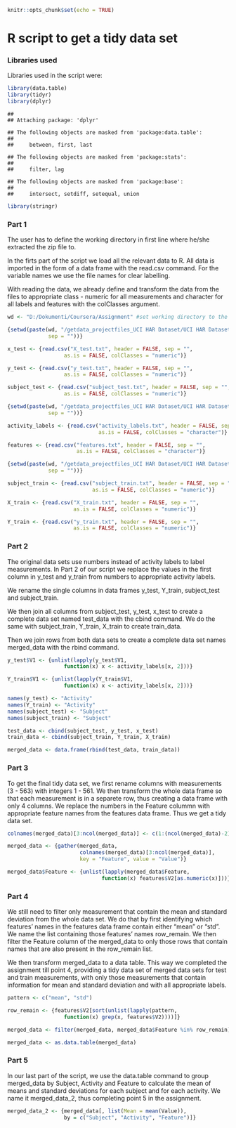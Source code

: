 ``` r
knitr::opts_chunk$set(echo = TRUE)
```

R script to get a tidy data set
===============================

### Libraries used

Libraries used in the script were:

``` r
library(data.table)
library(tidyr)
library(dplyr)
```

    ## 
    ## Attaching package: 'dplyr'

    ## The following objects are masked from 'package:data.table':
    ## 
    ##     between, first, last

    ## The following objects are masked from 'package:stats':
    ## 
    ##     filter, lag

    ## The following objects are masked from 'package:base':
    ## 
    ##     intersect, setdiff, setequal, union

``` r
library(stringr)
```

### Part 1

The user has to define the working directory in first line where he/she
extracted the zip file to.

In the firts part of the script we load all the relevant data to R. All
data is imported in the form of a data frame with the read.csv command.
For the variable names we use the file names for clear labelling.

With reading the data, we already define and transform the data from the
files to appropriate class - numeric for all measurements and character
for all labels and features with the colClasses argument.

``` r
wd <- "D:/Dokumenti/Coursera/Assignment" #set working directory to the location where you extracted the zip file to

{setwd(paste(wd, "/getdata_projectfiles_UCI HAR Dataset/UCI HAR Dataset/test",
             sep = ""))}

x_test <- {read.csv("X_test.txt", header = FALSE, sep = "", 
                  as.is = FALSE, colClasses = "numeric")}

y_test <- {read.csv("y_test.txt", header = FALSE, sep = "", 
                  as.is = FALSE, colClasses = "numeric")}

subject_test <- {read.csv("subject_test.txt", header = FALSE, sep = "", 
                  as.is = FALSE, colClasses = "numeric")}

{setwd(paste(wd, "/getdata_projectfiles_UCI HAR Dataset/UCI HAR Dataset",
             sep = ""))}

activity_labels <- {read.csv("activity_labels.txt", header = FALSE, sep = "",
                             as.is = FALSE, colClasses = "character")}

features <- {read.csv("features.txt", header = FALSE, sep = "", 
                      as.is = FALSE, colClasses = "character")}

{setwd(paste(wd, "/getdata_projectfiles_UCI HAR Dataset/UCI HAR Dataset/train",
             sep = ""))}

subject_train <- {read.csv("subject_train.txt", header = FALSE, sep = "", 
                           as.is = FALSE, colClasses = "numeric")}

X_train <- {read.csv("X_train.txt", header = FALSE, sep = "", 
                     as.is = FALSE, colClasses = "numeric")}

Y_train <- {read.csv("y_train.txt", header = FALSE, sep = "", 
                     as.is = FALSE, colClasses = "numeric")}
```

### Part 2

The original data sets use numbers instead of activity labels to label
measurements. In Part 2 of our script we replace the values in the first
column in y\_test and y\_train from numbers to appropriate activity
labels.

We rename the single columns in data frames y\_test, Y\_train,
subject\_test and subject\_train.

We then join all columns from subject\_test, y\_test, x\_test to create
a complete data set named test\_data with the cbind command. We do the
same with subject\_train, Y\_train, X\_train to create train\_data.

Then we join rows from both data sets to create a complete data set
names merged\_data with the rbind command.

``` r
y_test$V1 <- {unlist(lapply(y_test$V1, 
                  function(x) x <- activity_labels[x, 2]))}

Y_train$V1 <- {unlist(lapply(Y_train$V1, 
                  function(x) x <- activity_labels[x, 2]))}

names(y_test) <- "Activity"
names(Y_train) <- "Activity"
names(subject_test) <- "Subject"
names(subject_train) <- "Subject"

test_data <- cbind(subject_test, y_test, x_test)
train_data <- cbind(subject_train, Y_train, X_train)

merged_data <- data.frame(rbind(test_data, train_data))
```

### Part 3

To get the final tidy data set, we first rename columns with
measurements (3 - 563) with integers 1 - 561. We then transform the
whole data frame so that each measurement is in a separete row, thus
creating a data frame with only 4 columns. We replace the numbers in the
Feature colummn with appropriate feature names from the features data
frame. Thus we get a tidy data set.

``` r
colnames(merged_data)[3:ncol(merged_data)] <- c(1:(ncol(merged_data)-2))

merged_data <- {gather(merged_data, 
                       colnames(merged_data)[3:ncol(merged_data)],
                       key = "Feature", value = "Value")}

merged_data$Feature <- {unlist(lapply(merged_data$Feature, 
                              function(x) features$V2[as.numeric(x)]))}
```

### Part 4

We still need to filter only measurement that contain the mean and
standard deviation from the whole data set. We do that by first
identifying which features’ names in the features data frame contain
either “mean” or “std”. We name the list containing those features’
names row\_remain. We then filter the Feature column of the merged\_data
to only those rows that contain names that are also present in the
row\_remain list.

We then transform merged\_data to a data table. This way we completed
the assignment till point 4, providing a tidy data set of merged data
sets for test and train measurements, with only those measurements that
contain information for mean and standard deviation and with all
appropriate labels.

``` r
pattern <- c("mean", "std")

row_remain <- {features$V2[sort(unlist(lapply(pattern, 
                  function(x) grep(x, features$V2))))]}

merged_data <- filter(merged_data, merged_data$Feature %in% row_remain)

merged_data <- as.data.table(merged_data)
```

### Part 5

In our last part of the script, we use the data.table command to group
merged\_data by Subject, Activity and Feature to calculate the mean of
means and standard deviations for each subject and for each activity. We
name it merged\_data\_2, thus completing point 5 in the assignment.

``` r
merged_data_2 <- {merged_data[, list(Mean = mean(Value)), 
                  by = c("Subject", "Activity", "Feature")]}
```
